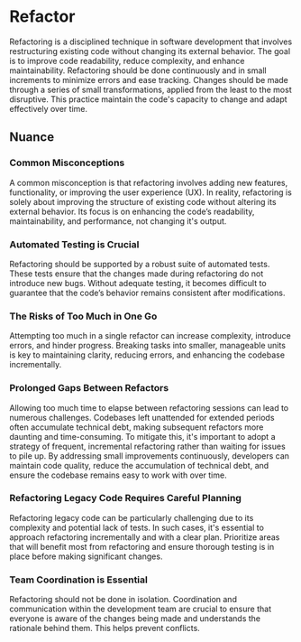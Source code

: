 # Refactor

Refactoring is a disciplined technique in software development that involves restructuring existing code without changing its external behavior.
The goal is to improve code readability, reduce complexity, and enhance maintainability.
Refactoring should be done continuously and in small increments to minimize errors and ease tracking.
Changes should be made through a series of small transformations, applied from the least to the most disruptive.
This practice maintain the code's capacity to change and adapt effectively over time.

<!--
    * Do it in small bites
    * Do it constantly
    * Do the simplest possible thing (TPP)
 -->

## Nuance

### Common Misconceptions

A common misconception is that refactoring involves adding new features, functionality, or improving the user experience (UX).
In reality, refactoring is solely about improving the structure of existing code without altering its external behavior.
Its focus is on enhancing the code’s readability, maintainability, and performance, not changing it's output.

### Automated Testing is Crucial

Refactoring should be supported by a robust suite of automated tests.
These tests ensure that the changes made during refactoring do not introduce new bugs.
Without adequate testing, it becomes difficult to guarantee that the code’s behavior remains consistent after modifications.

### The Risks of Too Much in One Go

Attempting too much in a single refactor can increase complexity, introduce errors, and hinder progress.
Breaking tasks into smaller, manageable units is key to maintaining clarity, reducing errors, and enhancing the codebase incrementally.

### Prolonged Gaps Between Refactors

Allowing too much time to elapse between refactoring sessions can lead to numerous challenges.
Codebases left unattended for extended periods often accumulate technical debt, making subsequent refactors more daunting and time-consuming.
To mitigate this, it's important to adopt a strategy of frequent, incremental refactoring rather than waiting for issues to pile up.
By addressing small improvements continuously, developers can maintain code quality, reduce the accumulation of technical debt, and ensure the codebase remains easy to work with over time.

### Refactoring Legacy Code Requires Careful Planning

Refactoring legacy code can be particularly challenging due to its complexity and potential lack of tests.
In such cases, it's essential to approach refactoring incrementally and with a clear plan.
Prioritize areas that will benefit most from refactoring and ensure thorough testing is in place before making significant changes.

### Team Coordination is Essential

Refactoring should not be done in isolation.
Coordination and communication within the development team are crucial to ensure that everyone is aware of the changes being made and understands the rationale behind them.
This helps prevent conflicts.